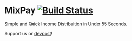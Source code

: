 # MixPay   [![Build Status](https://travis-ci.com/jayexxd/mixpay.svg?token=8MZYpT6ZjsvMJhgF4oqx&branch=master)](https://travis-ci.com/jayexxd/mixpay)

Simple and Quick Income Distribuition in Under 55 Seconds.

Support us on [devpost](http://devpost.com/software/mixpay)!
